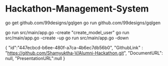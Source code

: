 # Hackathon-Management-System

go get github.com/99designs/gqlgen
go run github.com/99designs/gqlgen

go run src/main/app.go -create "create_model_user"
go run src/main/app.go -create -up
go run src/main/app.go -down

{
  "id":"447ecbcd-b6ee-480f-a7ca-4b6ec7db56b0",
  "GithubLink" : "https://github.com/Shamyuktha-V/Alumni-Hackathon.git",
  "DocumentURL": null,
  "PresentationURL":null
}